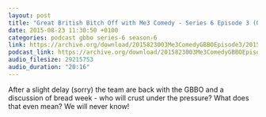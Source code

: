 ```yaml
---
layout: post
title: "Great British Bitch Off with Me3 Comedy - Series 6 Episode 3 (Quickbreads)"
date: 2015-08-23 11:30:50 +0100
categories: podcast gbbo series-6 season-6
link: https://archive.org/download/2015823003Me3ComedyGBBOEpisode3/2015-8-23-003-Me3_Comedy--GBBO-Episode3.mp3
podcast_link: https://archive.org/download/2015823003Me3ComedyGBBOEpisode3/2015-8-23-003-Me3_Comedy--GBBO-Episode3.mp3
audio_filesize: 29215753
audio_duration: "20:16"
---
```

After a slight delay (sorry) the team are back with the GBBO and a discussion of bread week - who will crust under the pressure? What does that even mean? We will never know!
